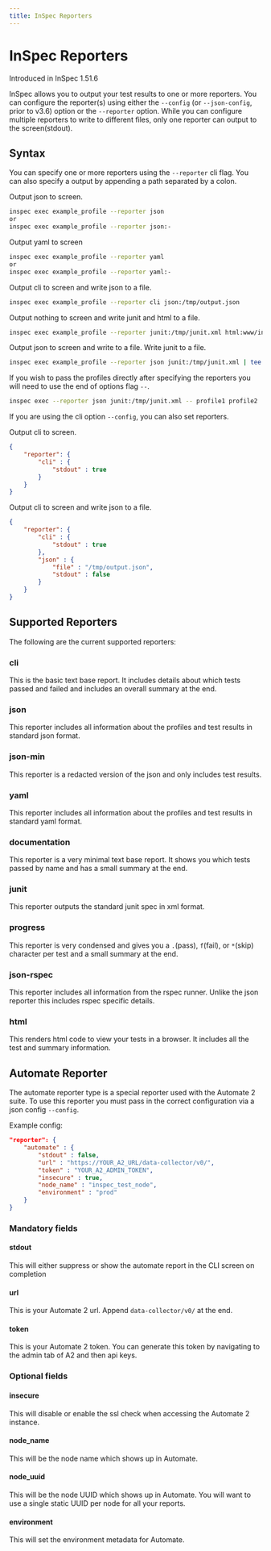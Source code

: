 ```yaml
---
title: InSpec Reporters
---
```


# InSpec Reporters

Introduced in InSpec 1.51.6

InSpec allows you to output your test results to one or more reporters. You can configure the reporter(s) using either the `--config` (or `--json-config`, prior to v3.6) option or the `--reporter` option. While you can configure multiple reporters to write to different files, only one reporter can output to the screen(stdout).

## Syntax

You can specify one or more reporters using the `--reporter` cli flag. You can also specify a output by appending a path separated by a colon.

Output json to screen.

```bash
inspec exec example_profile --reporter json
or
inspec exec example_profile --reporter json:-
```

Output yaml to screen

```bash
inspec exec example_profile --reporter yaml
or
inspec exec example_profile --reporter yaml:-
```

Output cli to screen and write json to a file.

```bash
inspec exec example_profile --reporter cli json:/tmp/output.json
```

Output nothing to screen and write junit and html to a file.

```bash
inspec exec example_profile --reporter junit:/tmp/junit.xml html:www/index.html
```

Output json to screen and write to a file. Write junit to a file.

```bash
inspec exec example_profile --reporter json junit:/tmp/junit.xml | tee out.json
```

If you wish to pass the profiles directly after specifying the reporters you will need to use the end of options flag `--`.

```bash
inspec exec --reporter json junit:/tmp/junit.xml -- profile1 profile2
```

If you are using the cli option `--config`, you can also set reporters.

Output cli to screen.

```json
{
    "reporter": {
        "cli" : {
            "stdout" : true
        }
    }
}
```

Output cli to screen and write json to a file.

```json
{
    "reporter": {
        "cli" : {
            "stdout" : true
        },
        "json" : {
            "file" : "/tmp/output.json",
            "stdout" : false
        }
    }
}
```

## Supported Reporters

The following are the current supported reporters:

### cli

This is the basic text base report. It includes details about which tests passed and failed and includes an overall summary at the end.

### json

This reporter includes all information about the profiles and test results in standard json format.

### json-min

This reporter is a redacted version of the json and only includes test results.

### yaml

This reporter includes all information about the profiles and test results in standard yaml format.

### documentation

This reporter is a very minimal text base report. It shows you which tests passed by name and has a small summary at the end.

### junit

This reporter outputs the standard junit spec in xml format.

### progress

This reporter is very condensed and gives you a `.`(pass), `f`(fail), or `*`(skip) character per test and a small summary at the end.

### json-rspec

This reporter includes all information from the rspec runner. Unlike the json reporter this includes rspec specific details.

### html

This renders html code to view your tests in a browser. It includes all the test and summary information.

## Automate Reporter

The automate reporter type is a special reporter used with the Automate 2 suite. To use this reporter you must pass in the correct configuration via a json config `--config`.

Example config:

```json
"reporter": {
    "automate" : {
        "stdout" : false,
        "url" : "https://YOUR_A2_URL/data-collector/v0/",
        "token" : "YOUR_A2_ADMIN_TOKEN",
        "insecure" : true,
        "node_name" : "inspec_test_node",
        "environment" : "prod"
    }
}
```

### Mandatory fields

#### stdout

This will either suppress or show the automate report in the CLI screen on completion

#### url

This is your Automate 2 url. Append `data-collector/v0/` at the end.

#### token

This is your Automate 2 token. You can generate this token by navigating to the admin tab of A2 and then api keys.

### Optional fields

#### insecure

This will disable or enable the ssl check when accessing the Automate 2 instance.

#### node_name

This will be the node name which shows up in Automate.

#### node_uuid

This will be the node UUID which shows up in Automate. You will want to use a single static UUID per node for all your reports.

#### environment

This will set the environment metadata for Automate.
